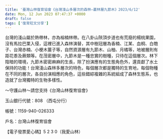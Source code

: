 ```yaml
---
title: '臺灣山林復育協會《台灣淺山多層次的森林—叢林層九節木》2023/6/12'
date: Mon, 12 Jun 2023 07:47:37 +0000
draft: false
tags: ['復育短文分享']
---
```


台灣的淺山屬於熱帶林，亦為榕楠林帶。在八卦山陝頂步道也有荒廢的楊桃果園，沒有馬拉巴栗入侵，這裡已進入森林演替，其中樹冠層為香楠、江某、血桐、白匏子、台灣赤楠、小梗木薑子等，自然資源層有九節木、山柚、月橘等，地被層則有距花黍及蕨類等。在茂密層中，九節木是一種忠實的樹種，只待在這個層次。林下陰暗的環境，九節木密密麻麻的生長，除了扮演應有的生態角色外，還貢獻了水土保持的功能！台灣淺山森林多層次的特色，每個層次都是獨特的生育地，每個物種在不同的層次，各自扮演相應的角色，這些錯綜複雜的系統組成了森林生態系，也造就了台灣獨特的生物多樣性。

～守護山林～請您支持《台灣山林復育協會》

玉山銀行代號：808 （西屯分行）

帳號：1159-940-026333

戶名：台灣山林復育協會

【電子發票愛心碼】5 2 3 0（我愛山林）